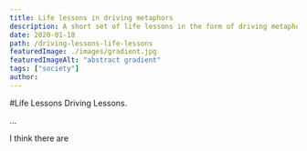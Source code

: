 ```yaml
---
title: Life lessons in driving metaphors
description: A short set of life lessons in the form of driving metaphors
date: 2020-01-18
path: /driving-lessons-life-lessons
featuredImage: ./images/gradient.jpg
featuredImageAlt: "abstract gradient"
tags: ["society"]
author:
---
```


#Life Lessons Driving Lessons.

...

I think there are
